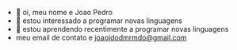 - 👋 oi, meu nome e Joao Pedro
- 👀 estou interessado a programar novas linguagens 
- 🌱 estou aprendendo recentimente a programar novas linguagens
- meu email de contato e joaojdodmrmdo@gmail.com

<!---
OldSweet123/OldSweet123 is a ✨ special ✨ repository because its `README.md` (this file) appears on your GitHub profile.
You can click the Preview link to take a look at your changes.
--->
